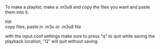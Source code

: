 To make a playlist; make a .m3u8 and copy the files you want and paste them into it. 

tldr<br>
copy files, paste in .m3u or .m3u8 file

with the input.conf settings make sure to press "q" to quit while saving the playback location, "Q" will quit without saving. 
